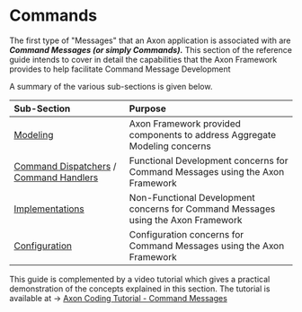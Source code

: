 # Commands

The first type of "Messages" that an Axon application is associated with are _**Command Messages \(or simply Commands\).**_  This section of the reference guide  intends to cover in detail the capabilities that the Axon Framework provides to help facilitate Command Message Development

A summary of the various sub-sections is given below. 

| Sub-Section | Purpose |
| :--- | :--- |
| [Modeling](modeling/) | Axon Framework provided components to address Aggregate Modeling concerns  |
| [Command Dispatchers](dispatching-commands.md) / [Command Handlers](command-handlers.md) | Functional Development concerns for Command Messages using the Axon Framework |
| [Implementations](command-bus-command-gateway.md) | Non-Functional Development concerns for Command Messages using the Axon Framework |
| [Configuration](command-model-configuration.md) | Configuration concerns for Command Messages using the Axon Framework |

This guide is complemented by a video tutorial which gives a practical demonstration of the concepts explained in this section. The tutorial is available at  -&gt; [Axon Coding Tutorial - Command Messages](https://www.youtube.com/watch?v=7oy4w5THFEU&feature=youtu.be)

